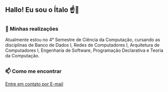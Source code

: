 ## Hallo! Eu sou o Ítalo ☝️🥸

##

### 🔭 Minhas realizações

Atualmente estou no 4° Semestre de Ciência da Computação, cursando as disciplinas de Banco de Dados I, Redes de Computadores I, Arquitetura de Computadores I, Engenharia de Software, Programação Declarativa e Teoria da Computação.

##

### 📫 Como me encontrar 

[Entre em contato por E-mail](mailto:italoleao.dev@gmail.com)
